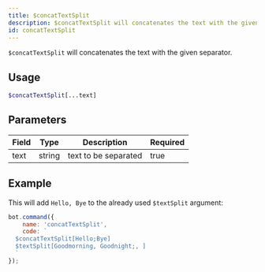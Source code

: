 ```yaml
---
title: $concatTextSplit
description: $concatTextSplit will concatenates the text with the given separator.
id: concatTextSplit
---
```


`$concatTextSplit` will concatenates the text with the given separator.

## Usage

```php
$concatTextSplit[...text]
```

## Parameters

| Field | Type   | Description          | Required |
|-------|--------|----------------------|----------|
| text  | string | text to be separated | true     |

## Example

This will add `Hello, Bye` to the already used `$textSplit` argument:

```javascript
bot.command({
    name: 'concatTextSplit',
    code: `
  $concatTextSplit[Hello;Bye]
  $textSplit[Goodmorning, Goodnight;, ]
  `
});
```
